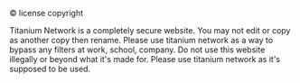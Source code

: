 © license copyright


Titanium Network is a completely secure website. You may not edit or copy as another copy
then rename. Please use titanium network as a way to bypass any filters at work, school, company.
Do not use this website illegally or beyond what it's made for. Please use titanium network as it's supposed to be used.
